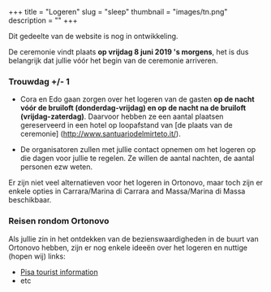 +++
title = "Logeren"
slug = "sleep"
thumbnail = "images/tn.png"
description = ""
+++

Dit gedeelte van de website is nog in ontwikkeling.

De ceremonie vindt plaats **op vrijdag 8 juni 2019 's morgens**, het is dus belangrijk dat jullie vóór het begin van de ceremonie arriveren.


### Trouwdag +/- 1

* Cora en Edo gaan zorgen over het logeren van de gasten **op de nacht vóór de bruiloft (donderdag-vrijdag) en op de nacht na de bruiloft (vrijdag-zaterdag)**. Daarvoor hebben ze een aantal plaatsen gereserveerd in een hotel op loopafstand van [de plaats van de ceremonie] (http://www.santuariodelmirteto.it/).

* De organisatoren zullen met jullie contact opnemen om het logeren op die dagen voor jullie te regelen. Ze willen de aantal nachten, de aantal personen ezw weten.

Er zijn niet veel alternatieven voor het logeren in Ortonovo, maar toch zijn er enkele opties in Carrara/Marina di Carrara and Massa/Marina di Massa beschikbaar.

### Reisen rondom Ortonovo

Als jullie zin in het ontdekken van de bezienswaardigheden in de buurt van Ortonovo hebben, zijn er nog enkele ideeën over het logeren en nuttige (hopen wij) links:

* [Pisa tourist information](https://pisaitaly.ca/)
* etc
